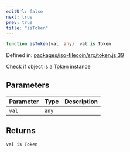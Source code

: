 ```yaml
---
editUrl: false
next: true
prev: true
title: "isToken"
---
```


```ts
function isToken(val: any): val is Token
```

Defined in: [packages/iso-filecoin/src/token.js:39](https://github.com/hugomrdias/filecoin/blob/785c3411e0df74cabd3b2718e9d4a52c466ba914/packages/iso-filecoin/src/token.js#L39)

Check if object is a [Token](../../../../../../../api/token/classes/token) instance

## Parameters

| Parameter | Type | Description |
| ------ | ------ | ------ |
| `val` | `any` |  |

## Returns

`val is Token`
